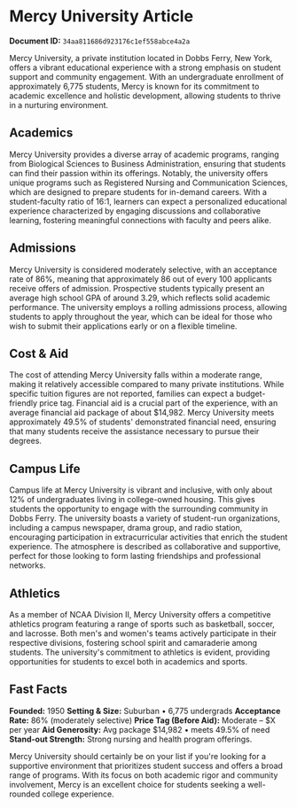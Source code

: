 # Mercy University Article

**Document ID:** `34aa811686d923176c1ef558abce4a2a`

Mercy University, a private institution located in Dobbs Ferry, New York, offers a vibrant educational experience with a strong emphasis on student support and community engagement. With an undergraduate enrollment of approximately 6,775 students, Mercy is known for its commitment to academic excellence and holistic development, allowing students to thrive in a nurturing environment.

## Academics
Mercy University provides a diverse array of academic programs, ranging from Biological Sciences to Business Administration, ensuring that students can find their passion within its offerings. Notably, the university offers unique programs such as Registered Nursing and Communication Sciences, which are designed to prepare students for in-demand careers. With a student-faculty ratio of 16:1, learners can expect a personalized educational experience characterized by engaging discussions and collaborative learning, fostering meaningful connections with faculty and peers alike.

## Admissions
Mercy University is considered moderately selective, with an acceptance rate of 86%, meaning that approximately 86 out of every 100 applicants receive offers of admission. Prospective students typically present an average high school GPA of around 3.29, which reflects solid academic performance. The university employs a rolling admissions process, allowing students to apply throughout the year, which can be ideal for those who wish to submit their applications early or on a flexible timeline.

## Cost & Aid
The cost of attending Mercy University falls within a moderate range, making it relatively accessible compared to many private institutions. While specific tuition figures are not reported, families can expect a budget-friendly price tag. Financial aid is a crucial part of the experience, with an average financial aid package of about $14,982. Mercy University meets approximately 49.5% of students' demonstrated financial need, ensuring that many students receive the assistance necessary to pursue their degrees.

## Campus Life
Campus life at Mercy University is vibrant and inclusive, with only about 12% of undergraduates living in college-owned housing. This gives students the opportunity to engage with the surrounding community in Dobbs Ferry. The university boasts a variety of student-run organizations, including a campus newspaper, drama group, and radio station, encouraging participation in extracurricular activities that enrich the student experience. The atmosphere is described as collaborative and supportive, perfect for those looking to form lasting friendships and professional networks.

## Athletics
As a member of NCAA Division II, Mercy University offers a competitive athletics program featuring a range of sports such as basketball, soccer, and lacrosse. Both men's and women's teams actively participate in their respective divisions, fostering school spirit and camaraderie among students. The university's commitment to athletics is evident, providing opportunities for students to excel both in academics and sports.

## Fast Facts
**Founded:** 1950
**Setting & Size:** Suburban • 6,775 undergrads
**Acceptance Rate:** 86% (moderately selective)
**Price Tag (Before Aid):** Moderate – $X per year
**Aid Generosity:** Avg package $14,982 • meets 49.5% of need
**Stand-out Strength:** Strong nursing and health program offerings.

Mercy University should certainly be on your list if you're looking for a supportive environment that prioritizes student success and offers a broad range of programs. With its focus on both academic rigor and community involvement, Mercy is an excellent choice for students seeking a well-rounded college experience.

